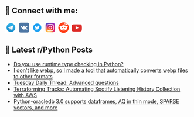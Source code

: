 ## 🔎 Connect with me:
[<img src="https://github.com/bullbesh/bullbesh/blob/main/images/Telegram.png" width="32" height="32" />](https://t.me/bullbesh)
[<img src="https://github.com/bullbesh/bullbesh/blob/main/images/VK.png" width="32" height="32" />](https://vk.com/bullbesh)
[<img src="https://github.com/bullbesh/bullbesh/blob/main/images/Twitter.png" width="32" height="32" />](https://twitter.com/bullbesh1)
[<img src="https://github.com/bullbesh/bullbesh/blob/main/images/Instagram.png" width="32" height="32" />](https://www.instagram.com/bullbesh)
[<img src="https://github.com/bullbesh/bullbesh/blob/main/images/Reddit.png" width="32" height="32" />](https://www.reddit.com/user/bullbesh)
[<img src="https://github.com/bullbesh/bullbesh/blob/main/images/YouTube.png" width="32" height="32" />](https://www.youtube.com/channel/UCtfjRs6uzgq5mfm8S06WTcg)

## 📕 Latest r/Python Posts
<!-- BLOG-POST-LIST:START -->
- [Do you use runtime type checking in Python?](https://www.reddit.com/r/Python/comments/1j318u1/do_you_use_runtime_type_checking_in_python/)
- [I don&#39;t like webp, so I made a tool that automatically converts webp files to other formats](https://www.reddit.com/r/Python/comments/1j2z92t/i_dont_like_webp_so_i_made_a_tool_that/)
- [Tuesday Daily Thread: Advanced questions](https://www.reddit.com/r/Python/comments/1j2xevt/tuesday_daily_thread_advanced_questions/)
- [Terraforming Tracks: Automating Spotify Listening History Collection with AWS](https://www.reddit.com/r/Python/comments/1j2wnpq/terraforming_tracks_automating_spotify_listening/)
- [Python-oracledb 3.0 supports dataframes, AQ in thin mode, SPARSE vectors, and more](https://www.reddit.com/r/Python/comments/1j2w1gs/pythonoracledb_30_supports_dataframes_aq_in_thin/)
<!-- BLOG-POST-LIST:END -->
